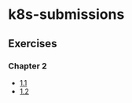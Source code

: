 # k8s-submissions

## Exercises

### Chapter 2

- [1.1](https://github.com/rahul-004x/k8s-submissions/tree/main/chapter1-basics/1.1/log_output)
- [1.2](https://github.com/rahul-004x/k8s-submissions/tree/main/chapter1-basics/1.2/the_project)